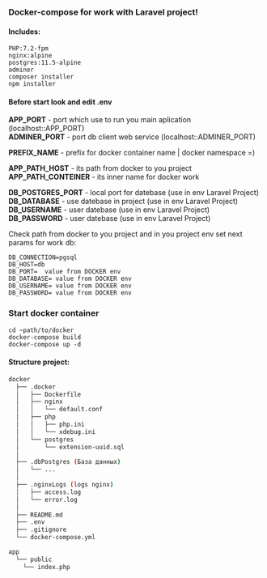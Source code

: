### Docker-compose for work with Laravel project!

#### Includes: 
	PHP:7.2-fpm
	nginx:alpine
	postgres:11.5-alpine
	adminer
	composer installer
	npm installer

#### Before start look and edit .env
**APP_PORT** - port which use to run you main aplication (localhost::APP_PORT)  
**ADMINER_PORT** - port db client web service (localhost::ADMINER_PORT)  

**PREFIX_NAME** - prefix for docker container name | docker namespace =)  

**APP_PATH_HOST** - its path from docker to you project  
**APP_PATH_CONTEINER** - its inner name for docker work  

**DB_POSTGRES_PORT** - local port for datebase (use in env Laravel Project)  
**DB_DATABASE** - use datebase in project (use in env Laravel Project)  
**DB_USERNAME** - user datebase (use in env Laravel Project)  
**DB_PASSWORD** - user datebase (use in env Laravel Project)  

Check path from docker to you project and in you project env set next params for work db:
```
DB_CONNECTION=pgsql
DB_HOST=db
DB_PORT=  value from DOCKER env
DB_DATABASE= value from DOCKER env
DB_USERNAME= value from DOCKER env
DB_PASSWORD= value from DOCKER env
```


### Start docker container
```console
cd ~path/to/docker
docker-compose build
docker-compose up -d
```

#### Structure project:

```bash
docker
  ├── .docker
  │   ├── Dockerfile
  │   ├── nginx
  │   │   └── default.conf
  │   ├── php
  │   │   ├── php.ini
  │   │   └── xdebug.ini
  │   └── postgres
  │       └── extension-uuid.sql
  │
  ├── .dbPostgres (База данных)
  │   └── ...
  │
  ├── .nginxLogs (logs nginx)
  │   ├── access.log
  │   └── error.log
  │
  ├── README.md
  ├── .env
  ├── .gitignore
  └── docker-compose.yml

app
  └── public
    └── index.php
```

